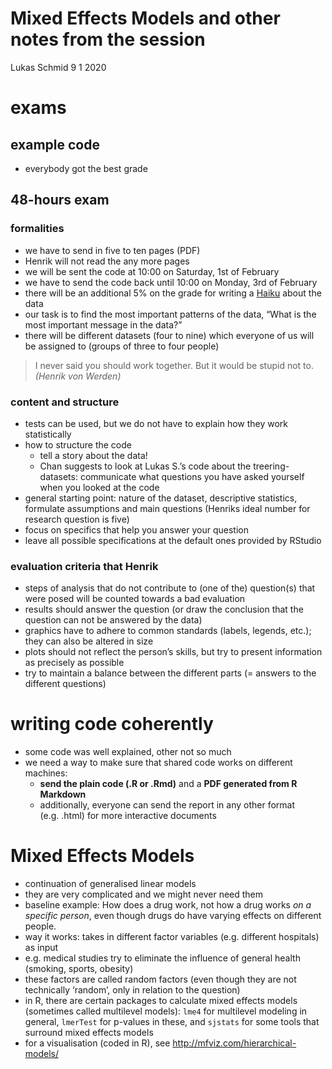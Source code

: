 Mixed Effects Models and other notes from the session
================
Lukas Schmid
9 1 2020

# exams

## example code

  - everybody got the best grade

## 48-hours exam

### formalities

  - we have to send in five to ten pages (PDF)
  - Henrik will not read the any more pages
  - we will be sent the code at 10:00 on Saturday, 1st of February
  - we have to send the code back until 10:00 on Monday, 3rd of February
  - there will be an additional 5% on the grade for writing a
    [Haiku](https://ja.wikipedia.org/wiki/%E4%BF%B3%E5%8F%A5) about the
    data
  - our task is to find the most important patterns of the data, “What
    is the most important message in the data?”
  - there will be different datasets (four to nine) which everyone of us
    will be assigned to (groups of three to four people)

> I never said you should work together. But it would be stupid not to.
> *(Henrik von Werden)*

### content and structure

  - tests can be used, but we do not have to explain how they work
    statistically
  - how to structure the code
      - tell a story about the data\!
      - Chan suggests to look at Lukas S.’s code about the
        treering-datasets: communicate what questions you have asked
        yourself when you looked at the code
  - general starting point: nature of the dataset, descriptive
    statistics, formulate assumptions and main questions (Henriks ideal
    number for research question is five)
  - focus on specifics that help you answer your question
  - leave all possible specifications at the default ones provided by
    RStudio

### evaluation criteria that Henrik

  - steps of analysis that do not contribute to (one of the) question(s)
    that were posed will be counted towards a bad evaluation
  - results should answer the question (or draw the conclusion that the
    question can not be answered by the data)
  - graphics have to adhere to common standards (labels, legends, etc.);
    they can also be altered in size
  - plots should not reflect the person’s skills, but try to present
    information as precisely as possible
  - try to maintain a balance between the different parts (= answers to
    the different questions)

# writing code coherently

  - some code was well explained, other not so much
  - we need a way to make sure that shared code works on different
    machines:
      - **send the plain code (.R or .Rmd)** and a **PDF generated from
        R Markdown**
      - additionally, everyone can send the report in any other format
        (e.g. .html) for more interactive documents

# Mixed Effects Models

  - continuation of generalised linear models
  - they are very complicated and we might never need them
  - baseline example: How does a drug work, not how a drug works *on a
    specific person*, even though drugs do have varying effects on
    different people.
  - way it works: takes in different factor variables (e.g. different
    hospitals) as input
  - e.g. medical studies try to eliminate the influence of general
    health (smoking, sports, obesity)
  - these factors are called random factors (even though they are not
    technically ‘random’, only in relation to the question)
  - in R, there are certain packages to calculate mixed effects models
    (sometimes called multilevel models): `lme4` for multilevel modeling
    in general, `lmerTest` for p-values in these, and `sjstats` for some
    tools that surround mixed effects models
  - for a visualisation (coded in R), see
    <http://mfviz.com/hierarchical-models/>

